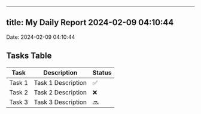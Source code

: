 
---
title: My Daily Report 2024-02-09 04:10:44
---

Date: 2024-02-09 04:10:44

## Tasks Table

| Task | Description | Status |
|------|-------------|--------|
| Task 1 | Task 1 Description | ✅ |
| Task 2 | Task 2 Description | ❌ |
| Task 3 | Task 3 Description | 🔜 |
